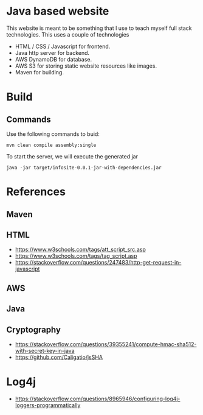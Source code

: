 # Java based website
This website is meant to be something that I use to teach myself full stack technologies. This uses a couple of technologies

* HTML / CSS / Javascript for frontend.
* Java http server for backend.
* AWS DynamoDB for database.
* AWS S3 for storing static website resources like images.
* Maven for building.

# Build
## Commands
Use the following commands to buid:
```
mvn clean compile assembly:single
```

To start the server, we will execute the generated jar
```
java -jar target/infosite-0.0.1-jar-with-dependencies.jar
```

# References
## Maven
## HTML
* https://www.w3schools.com/tags/att_script_src.asp
* https://www.w3schools.com/tags/tag_script.asp
* https://stackoverflow.com/questions/247483/http-get-request-in-javascript

## AWS
## Java
## Cryptography
* https://stackoverflow.com/questions/39355241/compute-hmac-sha512-with-secret-key-in-java
* https://github.com/Caligatio/jsSHA

# Log4j
* https://stackoverflow.com/questions/8965946/configuring-log4j-loggers-programmatically